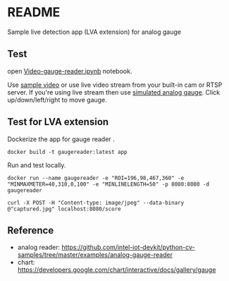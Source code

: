 # README

Sample live detection app (LVA extension) for analog gauge

## Test

open [Video-gauge-reader.ipynb](Video-gauge-reader.ipynb) notebook.

Use [sample video](./sample/sample.avi) or use live video stream from your built-in cam or RTSP server.
If you're using live stream then use [simulated analog gauge](./gauge.html). Click up/down/left/right to move gauge.

## Test for LVA extension

Dockerize the app for gauge reader .

```
docker build -t gaugereader:latest app
```

Run and test locally.

```
docker run --name gaugereader -e "ROI=196,98,467,360" -e "MINMAXMETER=40,310,0,100" -e "MINLINELENGTH=50" -p 8080:8080 -d gaugereader

curl -X POST -H "Content-type: image/jpeg" --data-binary @"captured.jpg" localhost:8080/score 
```

## Reference

- analog reader: https://github.com/intel-iot-devkit/python-cv-samples/tree/master/examples/analog-gauge-reader
- chart: https://developers.google.com/chart/interactive/docs/gallery/gauge
